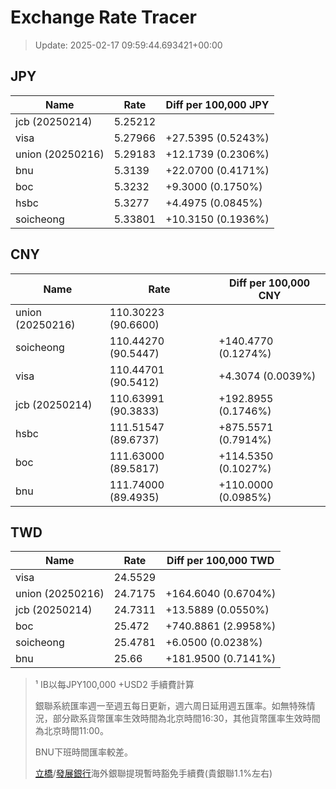 # Exchange Rate Tracer

> Update: 2025-02-17 09:59:44.693421+00:00

## JPY

| Name             |    Rate | Diff per 100,000 JPY   |
|------------------|---------|------------------------|
| jcb (20250214)   | 5.25212 |                        |
| visa             | 5.27966 | +27.5395 (0.5243%)     |
| union (20250216) | 5.29183 | +12.1739 (0.2306%)     |
| bnu              | 5.3139  | +22.0700 (0.4171%)     |
| boc              | 5.3232  | +9.3000 (0.1750%)      |
| hsbc             | 5.3277  | +4.4975 (0.0845%)      |
| soicheong        | 5.33801 | +10.3150 (0.1936%)     |

## CNY

| Name             | Rate                | Diff per 100,000 CNY   |
|------------------|---------------------|------------------------|
| union (20250216) | 110.30223	(90.6600) |                        |
| soicheong        | 110.44270	(90.5447) | +140.4770 (0.1274%)    |
| visa             | 110.44701	(90.5412) | +4.3074 (0.0039%)      |
| jcb (20250214)   | 110.63991	(90.3833) | +192.8955 (0.1746%)    |
| hsbc             | 111.51547	(89.6737) | +875.5571 (0.7914%)    |
| boc              | 111.63000	(89.5817) | +114.5350 (0.1027%)    |
| bnu              | 111.74000	(89.4935) | +110.0000 (0.0985%)    |

## TWD

| Name             |    Rate | Diff per 100,000 TWD   |
|------------------|---------|------------------------|
| visa             | 24.5529 |                        |
| union (20250216) | 24.7175 | +164.6040 (0.6704%)    |
| jcb (20250214)   | 24.7311 | +13.5889 (0.0550%)     |
| boc              | 25.472  | +740.8861 (2.9958%)    |
| soicheong        | 25.4781 | +6.0500 (0.0238%)      |
| bnu              | 25.66   | +181.9500 (0.7141%)    |


> ¹ IB以每JPY100,000 +USD2 手續費計算
>
> 銀聯系統匯率週一至週五每日更新，週六周日延用週五匯率。如無特殊情況，部分歐系貨幣匯率生效時間為北京時間16:30，其他貨幣匯率生效時間為北京時間11:00。
>
> BNU下班時間匯率較差。
>
> [立橋](https://www.wlbank.com.mo/uploads/ueditor/file/20181211/1544536513900230.pdf)/[發展銀行](https://www.mdb.com.mo/Service_Charges_20230728.pdf)海外銀聯提現暫時豁免手續費(貴銀聯1.1%左右)

